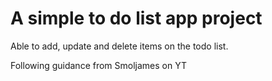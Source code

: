 # A simple to do list app project

Able to add, update and delete items on the todo list.

Following guidance from Smoljames on YT
